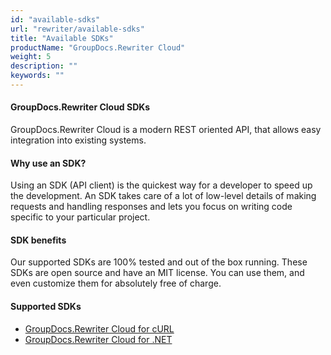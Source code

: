 ```yaml
---
id: "available-sdks"
url: "rewriter/available-sdks"
title: "Available SDKs"
productName: "GroupDocs.Rewriter Cloud"
weight: 5
description: ""
keywords: ""
---
```


#### GroupDocs.Rewriter Cloud SDKs ####

GroupDocs.Rewriter Cloud is a modern REST oriented API, that allows easy integration into existing systems.


#### Why use an SDK? ####

Using an SDK (API client) is the quickest way for a developer to speed up the development. An SDK takes care of a lot of low-level details of making requests and handling responses and lets you focus on writing code specific to your particular project.


#### SDK benefits ####

Our supported SDKs are 100% tested and out of the box running. These SDKs are open source and have an MIT license. You can use them, and even customize them for absolutely free of charge.


#### Supported SDKs ####

* [GroupDocs.Rewriter Cloud for cURL](https://products.groupdocs.cloud/rewriter/curl)
* [GroupDocs.Rewriter Cloud for .NET](https://products.groupdocs.cloud/rewriter/net)